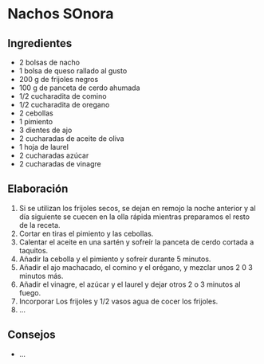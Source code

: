 # Nachos SOnora
## Ingredientes
- 2 bolsas de nacho
- 1 bolsa de queso rallado al gusto
- 200 g de frijoles negros
- 100 g de panceta de cerdo ahumada
- 1/2 cucharadita de comino
- 1/2 cucharadita de oregano
- 2 cebollas
- 1 pimiento
- 3 dientes de ajo
- 2 cucharadas de aceite de oliva
- 1 hoja de laurel
- 2 cucharadas azúcar
- 2 cucharadas de vinagre
## Elaboración
1. Si se utilizan los frijoles secos, se dejan en remojo la noche anterior y al día siguiente se cuecen en la olla rápida mientras preparamos el resto de la receta.
2. Cortar en tiras el pimiento y las cebollas. 
3. Calentar el aceite en una sartén y sofreír la panceta de cerdo cortada a taquitos. 
4. Añadir la cebolla y el pimiento y sofreír durante 5 minutos. 
5. Añadir el ajo machacado, el comino y el orégano, y mezclar unos 2 0 3 minutos más. 
6. Añadir el vinagre, el azúcar y el laurel y dejar otros 2 o 3 minutos al fuego. 
7. Incorporar Los frijoles y 1/2 vasos agua de cocer los frijoles. 
8. ...
## Consejos
- ...